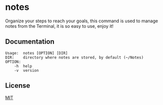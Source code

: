 # 


# notes

Organize your steps to reach your goals, this command is used to manage notes from the Terminal, it is so easy to use, enjoy it!

## Documentation

```
Usage:	notes [OPTION] [DIR]
DIR:	directory where notes are stored, by default (~/Notes)
OPTION:
	-h	help
	-v	version

```

## License

[MIT](https://choosealicense.com/licenses/mit/)
